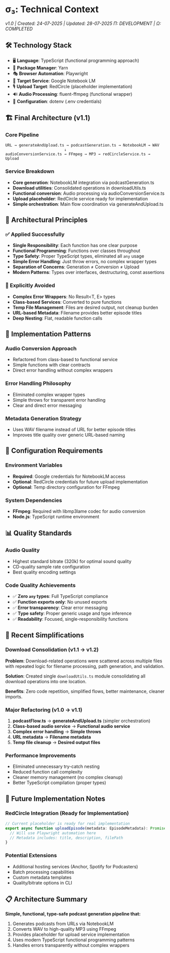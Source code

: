 # σ₃: Technical Context

_v1.0 | Created: 24-07-2025 | Updated: 28-07-2025_
_Π: DEVELOPMENT | Ω: COMPLETED_

## 🛠️ Technology Stack

- 🖥️ **Language**: TypeScript (functional programming approach)
- 🧰 **Package Manager**: Yarn
- 🎭 **Browser Automation**: Playwright
- 📓 **Target Service**: Google Notebook LM
- 🎙️ **Upload Target**: RedCircle (placeholder implementation)
- 🔊 **Audio Processing**: fluent-ffmpeg (functional wrapper)
- 🔐 **Configuration**: dotenv (.env credentials)

## 🏗️ Final Architecture (v1.1)

### Core Pipeline

```
URL → generateAndUpload.ts → podcastGeneration.ts → NotebookLM → WAV
                          ↓
audioConversionService.ts → FFmpeg → MP3 → redCircleService.ts → Upload
```

### Service Breakdown

- **Core generation**: NotebookLM integration via podcastGeneration.ts
- **Download utilities**: Consolidated operations in downloadUtils.ts
- **Functional conversion**: Audio processing via audioConversionService.ts
- **Upload placeholder**: RedCircle service ready for implementation
- **Simple orchestration**: Main flow coordination via generateAndUpload.ts

## 📁 Architectural Principles

### ✅ Applied Successfully

- **Single Responsibility**: Each function has one clear purpose
- **Functional Programming**: Functions over classes throughout
- **Type Safety**: Proper TypeScript types, eliminated all `any` usage
- **Simple Error Handling**: Just throw errors, no complex wrapper types
- **Separation of Concerns**: Generation ≠ Conversion ≠ Upload
- **Modern Patterns**: Types over interfaces, destructuring, const assertions

### 🚫 Explicitly Avoided

- **Complex Error Wrappers**: No Result<T, E> types
- **Class-based Services**: Converted to pure functions
- **Temp File Management**: Files are desired output, not cleanup burden
- **URL-based Metadata**: Filename provides better episode titles
- **Deep Nesting**: Flat, readable function calls

## 🔧 Implementation Patterns

### Audio Conversion Approach

- Refactored from class-based to functional service
- Simple functions with clear contracts
- Direct error handling without complex wrappers

### Error Handling Philosophy

- Eliminated complex wrapper types
- Simple throws for transparent error handling
- Clear and direct error messaging

### Metadata Generation Strategy

- Uses WAV filename instead of URL for better episode titles
- Improves title quality over generic URL-based naming

## 🔐 Configuration Requirements

### Environment Variables

- **Required**: Google credentials for NotebookLM access
- **Optional**: RedCircle credentials for future upload implementation
- **Optional**: Temp directory configuration for FFmpeg

### System Dependencies

- **FFmpeg**: Required with libmp3lame codec for audio conversion
- **Node.js**: TypeScript runtime environment

## 📊 Quality Standards

### Audio Quality

- Highest standard bitrate (320k) for optimal sound quality
- CD-quality sample rate configuration
- Best quality encoding settings

### Code Quality Achievements

- ✅ **Zero `any` types**: Full TypeScript compliance
- ✅ **Function exports only**: No unused exports
- ✅ **Error transparency**: Clear error messaging
- ✅ **Type safety**: Proper generic usage and type inference
- ✅ **Readability**: Focused, single-responsibility functions

## 🚀 Recent Simplifications

### Download Consolidation (v1.1 → v1.2)

**Problem**: Download-related operations were scattered across multiple files with repeated logic for filename processing, path generation, and validation.

**Solution**: Created single `downloadUtils.ts` module consolidating all download operations into one location.

**Benefits**: Zero code repetition, simplified flows, better maintenance, cleaner imports.

### Major Refactoring (v1.0 → v1.1)

1. **podcastFlow.ts** → **generateAndUpload.ts** (simpler orchestration)
2. **Class-based audio service** → **Functional audio service**
3. **Complex error handling** → **Simple throws**
4. **URL metadata** → **Filename metadata**
5. **Temp file cleanup** → **Desired output files**

### Performance Improvements

- Eliminated unnecessary try-catch nesting
- Reduced function call complexity
- Cleaner memory management (no complex cleanup)
- Better TypeScript compilation (proper types)

## 🔮 Future Implementation Notes

### RedCircle Integration (Ready for Implementation)

```typescript
// Current placeholder is ready for real implementation
export async function uploadEpisode(metadata: EpisodeMetadata): Promise<void> {
  // Will use Playwright automation here
  // Metadata includes: title, description, filePath
}
```

### Potential Extensions

- Additional hosting services (Anchor, Spotify for Podcasters)
- Batch processing capabilities
- Custom metadata templates
- Quality/bitrate options in CLI

## 📋 Architecture Summary

**Simple, functional, type-safe podcast generation pipeline that:**

1. Generates podcasts from URLs via NotebookLM
2. Converts WAV to high-quality MP3 using FFmpeg
3. Provides placeholder for upload service implementation
4. Uses modern TypeScript functional programming patterns
5. Handles errors transparently without complex wrappers
